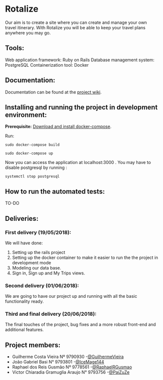 # Rotalize

Our aim is to create a site where you can create and manage your own travel itinerary. With Rotalize you will be able to keep your travel plans anywhere you may go.

## Tools:
Web application framework: Ruby on Rails
Database management system: PostgreSQL
Containerization tool: Docker

## Documentation:
Documentation can be found at the [project wiki](https://github.com/IceMage144/Rotalize/wiki).

## Installing and running the project in development environment:
**Prerequisite:** [Download and install docker-compose](https://www.digitalocean.com/community/tutorials/how-to-install-docker-compose-on-ubuntu-16-04).

Run:
```
sudo docker-compose build

sudo docker-compose up
```
Now you can access the application at localhost:3000 .
You may have to disable postgresql by running :
```
systemctl stop postgresql
```

## How to run the automated tests:
TO-DO

## Deliveries:
### First delivery (19/05/2018):
We will have done:
1. Setting up the rails project
2. Setting up the docker container to make it easier to run the the project in development mode
3. Modeling our data base.
4. Sign in, Sign up and My Trips views.

### Second delivery (01/06/2018):
We are going to have our project up and running with all the basic functionality ready.

### Third and final delivery (20/06/2018):
The final touches of the project, bug fixes and a more robust front-end and additional features.

## Project members:
* Guilherme Costa Vieira              Nº 9790930  -[@GuilhermeVieira](https://github.com/GuilhermeVieira)
* João Gabriel Basi                   N° 9793801  -[@IceMage144](https://github.com/IceMage144)
* Raphael dos Reis Gusmão             Nº 9778561  -[@RaphaelRGusmao](https://github.com/RaphaelRGusmao)
* Victor Chiaradia Gramuglia Araujo   N° 9793756  -[@PaiZuZe](https://github.com/PaiZuZe)  
